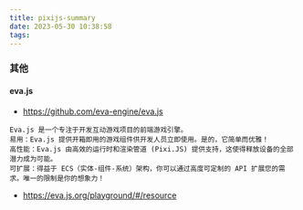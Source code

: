 ```yaml
---
title: pixijs-summary
date: 2023-05-30 10:38:58
tags:
---
```





### 其他
#### eva.js
- https://github.com/eva-engine/eva.js
```
Eva.js 是一个专注于开发互动游戏项目的前端游戏引擎。
易用：Eva.js 提供开箱即用的游戏组件供开发人员立即使用。是的，它简单而优雅！
高性能：Eva.js 由高效的运行时和渲染管道 (Pixi.JS) 提供支持，这使得释放设备的全部潜力成为可能。
可扩展：得益于 ECS（实体-组件-系统）架构，你可以通过高度可定制的 API 扩展您的需求。唯一的限制是你的想象力！
```
- https://eva.js.org/playground/#/resource
